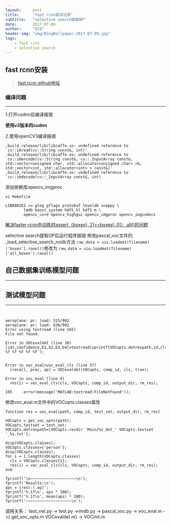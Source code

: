 ```yaml
---
layout:     post
title:      "fast rcnn调试记录"
subtitle:   "selective search提取OP"
date:       2017-07-09
author:     "QiQ"
header-img: "img/BingWallpaper-2017-07-09.jpg"
tags:
    - fast rcnn
    - selective search
---
```

## fast rcnn安装
>[fast rcnn github地址](https://github.com/rbgirshick/fast-rcnn)  

### 编译问题
---

1.打开cudnn后编译报错

**使用v3版本的cudnn**

2.使用openCV3编译报错

```
.build_release/lib/libcaffe.so: undefined reference to `cv::imread(cv::String const&, int)'
.build_release/lib/libcaffe.so: undefined reference to `cv::imencode(cv::String const&, cv::_InputArray const&, std::vector<unsigned char, std::allocator<unsigned char> >&, std::vector<int, std::allocator<int> > const&)'
.build_release/lib/libcaffe.so: undefined reference to `cv::imdecode(cv::_InputArray const&, int)

```

添加依赖库opencv_imgproc

`vi Makefile`

```
LIBRARIES += glog gflags protobuf leveldb snappy \
        lmdb boost_system hdf5_hl hdf5 m \
        opencv_core opencv_highgui opencv_imgproc opencv_imgcodecs
```
[解决faster-rcnn中训练时assert（boxes[:,2]>=boxes[:,0]）.all()的问题](http://blog.csdn.net/xzzppp/article/details/52036794)

selective search提取OP后运行程序报错
修改pascal_voc文件的_load_selective_search_roidb方法
`raw_data = sio.loadmat(filename)['boxes'].ravel()`修改为
`raw_data = sio.loadmat(filename)['all_boxes'].ravel()`

## 自己数据集训练模型问题
---

## 测试模型问题
---

```


aeroplane: pr: load: 315/902
aeroplane: pr: load: 630/902
Error using textread (line 165)
File not found.

Error in VOCevaldet (line 30)
[ids,confidence,b1,b2,b3,b4]=textread(sprintf(VOCopts.detrespath,id,cls),'%s %f %f %f %f %f');


Error in voc_eval>voc_eval_cls (line 37)
  [recall, prec, ap] = VOCevaldet(VOCopts, comp_id, cls, true);

Error in voc_eval (line 9)
  res(i) = voc_eval_cls(cls, VOCopts, comp_id, output_dir, rm_res);

165     error(message('MATLAB:textread:FileNotFound'));
```
修改voc_eval.m文件中的VOCopts.classes属性
```
function res = voc_eval(path, comp_id, test_set, output_dir, rm_res)

VOCopts = get_voc_opts(path);
VOCopts.testset = test_set;
VOCopts.detrespath=[VOCopts.resdir 'Main/%s_det_' VOCopts.testset '_%s.txt'];

disp(VOCopts.classes);
VOCopts.classes={'person'};
disp(VOCopts.classes);
for i = 1:length(VOCopts.classes)
  cls = VOCopts.classes{i};
  res(i) = voc_eval_cls(cls, VOCopts, comp_id, output_dir, rm_res);
end

fprintf('\n~~~~~~~~~~~~~~~~~~~~\n');
fprintf('Results:\n');
aps = [res(:).ap]';
fprintf('%.1f\n', aps * 100);
fprintf('%.1f\n', mean(aps) * 100);
fprintf('~~~~~~~~~~~~~~~~~~~~\n');
```

调用关系：
test_net.py -> test.py ->imdb.py -> pascal_voc.py -> voc_eval.m ->{ get_voc_opts.m VOCevaldet.m} -> VOCinit.m
